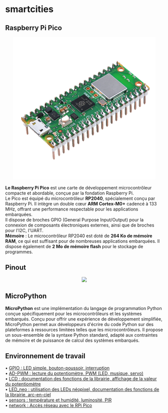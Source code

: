 # smartcities

## Raspberry Pi Pico
<p align="center">
  <img src="https://github.com/hepl-decraye/smartcities/blob/main/images/Image1.png">
</p>

**Le Raspberry Pi Pico** est une carte de développement microcontrôleur compacte et abordable, conçue par la fondation Raspberry Pi.\
Le Pico est équipé du microcontrôleur **RP2040**, spécialement conçu par Raspberry Pi. Il intègre un double cœur **ARM Cortex-M0+** cadencé à 133 MHz, offrant une performance respectable pour les applications embarquées.\
Il dispose de broches GPIO (General Purpose Input/Output) pour la connexion de composants électroniques externes, ainsi que de broches pour l'I2C, l'UART.\
**Mémoire** : Le microcontrôleur RP2040 est doté de **264 Ko de mémoire RAM**, ce qui est suffisant pour de nombreuses applications embarquées. Il dispose également de **2 Mo de mémoire flash** pour le stockage de programmes.

## Pinout
<p align="center">
  <img src="https://github.com/hepl-decraye/smartcities/assets/159047970/efad60b1-07d8-4c34-a5c8-fec81e34dd83">
</p>

## MicroPython
**MicroPython** est une implémentation du langage de programmation Python conçue spécifiquement pour les microcontrôleurs et les systèmes embarqués. Conçu pour offrir une expérience de développement simplifiée, MicroPython permet aux développeurs d'écrire du code Python sur des plateformes à ressources limitées telles que les microcontrôleurs. Il propose un sous-ensemble de la syntaxe Python standard, adapté aux contraintes de mémoire et de puissance de calcul des systèmes embarqués.
## Environnement de travail
• [GPIO : LED simple, bouton-poussoir, interruption](https://github.com/hepl-decraye/smartcities/tree/main/GPIO)\
• [AD-PWM : lecture du potentiomètre, PWM (LED, musique, servo)](https://github.com/hepl-decraye/smartcities/tree/main/AD-PWM)\
• [LCD : documentation des fonctions de la librairie, affichage de la valeur du potentiomètre](https://github.com/hepl-decraye/smartcities/tree/main/LCD)\
• [LED_neo : utilisation des LEDs néopixel, documentation des fonctions de la librairie, arc-en-ciel](https://github.com/hepl-decraye/smartcities/tree/main/LED_neo)\
• [sensors : température et humidité, luminosité, PIR](https://github.com/hepl-decraye/smartcities/tree/main/sensors)\
• [network : Accès réseau avec le RPi Pico](https://github.com/hepl-decraye/smartcities/tree/main/network)
